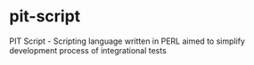 pit-script
==========

PIT Script - Scripting language written in PERL aimed to simplify development process of integrational tests
